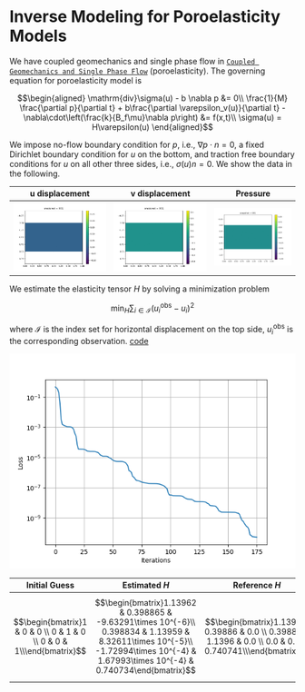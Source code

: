 # Inverse Modeling for Poroelasticity Models

We have coupled geomechanics and single phase flow in [`Coupled Geomechanics and Single Phase Flow`](https://kailaix.github.io/PoreFlow.jl/dev/coupled/) (poroelasticity). The governing equation for poroelasticity model is 

$$\begin{aligned}
\mathrm{div}\sigma(u) - b \nabla p &= 0\\
\frac{1}{M} \frac{\partial p}{\partial t} + b\frac{\partial \varepsilon_v(u)}{\partial t} - \nabla\cdot\left(\frac{k}{B_f\mu}\nabla p\right) &= f(x,t)\\
\sigma(u) = H\varepsilon(u)
\end{aligned}$$

We impose no-flow boundary condition for $p$, i.e., $\nabla p \cdot n=0$, a fixed Dirichlet boundary condition for $u$ on the bottom, and traction free boundary conditions for $u$ on all other three sides, i.e., $\sigma(u)n = 0$. We show the data in the following. 



| u displacement              | v displacement              | Pressure                    |
| --------------------------- | --------------------------- | --------------------------- |
| ![](./assets/disp_u_tf.gif) | ![](./assets/disp_v_tf.gif) | ![](./assets/disp_p_tf.gif) |

We estimate the elasticity tensor $H$ by solving a minimization problem 

$$\min_H \sum_{i\in\mathcal{I}} (u^{\mathrm{obs}}_i-u_i)^2$$

where $\mathcal{I}$ is the index set for horizontal displacement  on the top side, $u^{\mathrm{obs}}_i$ is the corresponding observation. [code](https://github.com/kailaix/PoreFlow.jl/blob/master/research/poroelasticity/invpi.jl)



![](./assets/loss.png)

| Initial Guess                                                | Estimated $H$                                                | Reference $H$                                                |
| ------------------------------------------------------------ | ------------------------------------------------------------ | ------------------------------------------------------------ |
| $$\begin{bmatrix}1 &   0 & 0 \\ 0 & 1  & 0 \\ 0    &  0    &  1\\\end{bmatrix}$$ | $$\begin{bmatrix}1.13962  &    0.398865     & -9.63291\times 10^{-6}\\  0.398834   &  1.13959 &       8.32611\times 10^{-5}\\ -1.72994\times 10^{-4} & 1.67993\times 10^{-4}   & 0.740734\end{bmatrix}$$ | $$\begin{bmatrix}1.1396 &   0.39886 & 0.0 \\ 0.39886 & 1.1396  & 0.0 \\ 0.0    &  0.0    &  0.740741\\\end{bmatrix}$$ |



